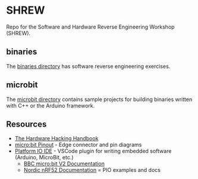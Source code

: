 # SHREW
Repo for the Software and Hardware Reverse Engineering Workshop (SHREW).

## binaries

The [binaries directory](https://github.com/dsu-cs/shrew-facdev/tree/main/binaries) has software reverse engineering exercises.
 
## microbit
The [microbit directory](https://github.com/dsu-cs/shrew-facdev/tree/main/microbit) contains sample projects for building binaries written with C++ or the Arduino framework. 

## Resources 
* [The Hardware Hacking Handbook](https://nostarch.com/hardwarehacking)
* [micro:bit Pinout](https://tech.microbit.org/hardware/edgeconnector/) - Edge connector and pin diagrams
* [Platform IO IDE](https://platformio.org/platformio-ide) - VSCode plugin for writing embedded software (Arduino, MicroBit, etc.)
  * [BBC micro:bit V2 Documentation](https://docs.platformio.org/en/latest/boards/nordicnrf52/bbcmicrobit_v2.html#frameworks)
  * [Nordic nRF52 Documentation](https://github.com/platformio/platform-nordicnrf52/tree/develop) = PIO examples and docs
  